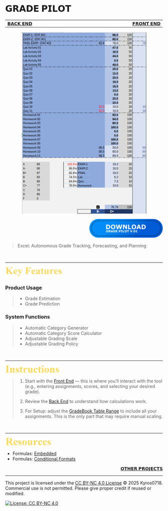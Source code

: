 # 𝗚𝗥𝗔𝗗𝗘 𝗣𝗜𝗟𝗢𝗧 

<table>
  <tr>
    <td width="500px" align="left">
      <a href="./panel_backend.md">𝗕𝗔𝗖𝗞 𝗘𝗡𝗗</a>
    </td>
    <td width="500px" align="right">
      <a href="./panel_frontend.md">𝗙𝗥𝗢𝗡𝗧 𝗘𝗡𝗗</a>
    </td>
  </tr>
</table>

<div align="center">
  <img src=./images/GradePilotRepresentation.png width=400>
</div>

<div align="right">

[<img src=./images/Download%20Button%20LDA.png height=60> ](https://github.com/Kyros0718/Grade_Pilot/releases/download/GradePilot_v1.1.0/GradePilot_v1.1.0.xlsx)

</div>

> Excel: Autonomous Grade Tracking, Forecasting, and Planning

<br>

****

[<img src=./images/cw_key_features.png height=30>](./README.md)

### Product Usage
> - Grade Estimation 
> - Grade Prediction
 
### System Functions
> - Automatic Category Generator 
> - Automatic Category Score Calculator 
> - Adjustable Grading Scale 
> - Adjustable Grading Policy 

<br>

****

[<img src=./images/cw_instructions.png height=25> ](./README.md)

> 1. Start with the [Front End](./panel_frontend.md) — this is where you’ll interact with the tool (e.g., entering assignments, scores, and selecting your desired grade).
>
> 2. Review the [Back End](./panel_backend.md) to understand how calculations work.
>
> 3. For Setup: adjust the [GradeBook Table Range](./panel_backend.md#gradebook-range-semi-automatic-setup-required) to include all your assignments. This is the only part that may require manual scaling.


<br>

****

[<img src=./images/cw_resources.png height=25> ](./README.md)

- Formulas: [Embedded](./formulas_embedded.md)
- Formulas: [Conditional Formats](./formulas_conditional_format.md)

<div align="right">
  
  [𝗢𝗧𝗛𝗘𝗥 𝗣𝗥𝗢𝗝𝗘𝗖𝗧𝗦](https://github.com/Kyros0718/Excel_Projects/blob/main/README.md)
  
</div>

****

This project is licensed under the [CC BY-NC 4.0 License](./LICENSE) © 2025 Kyros0718.  
Commercial use is not permitted. Please give proper credit if reused or modified.

[![License: CC BY-NC 4.0](https://img.shields.io/badge/License-CC%20BY--NC%204.0-lightgrey.svg)](https://creativecommons.org/licenses/by-nc/4.0/)

